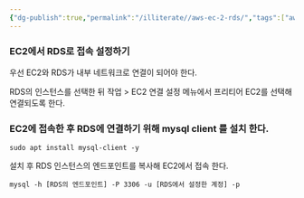 ```yaml
---
{"dg-publish":true,"permalink":"/illiterate//aws-ec-2-rds/","tags":["aws"]}
---
```


### EC2에서 RDS로 접속 설정하기

우선 EC2와 RDS가 내부 네트워크로 연결이 되어야 한다.

RDS의 인스턴스를 선택한 뒤 작업 > EC2 연결 설정 메뉴에서 프리티어 EC2를 선택해 연결되도록 한다.

### EC2에 접속한 후 RDS에 연결하기 위해 mysql client 를 설치 한다.

```
sudo apt install mysql-client -y
```

설치 후 RDS 인스턴스의 엔드포인트를 복사해 EC2에서 접속 한다.

```
mysql -h [RDS의 엔드포인트] -P 3306 -u [RDS에서 설정한 계정] -p
```
